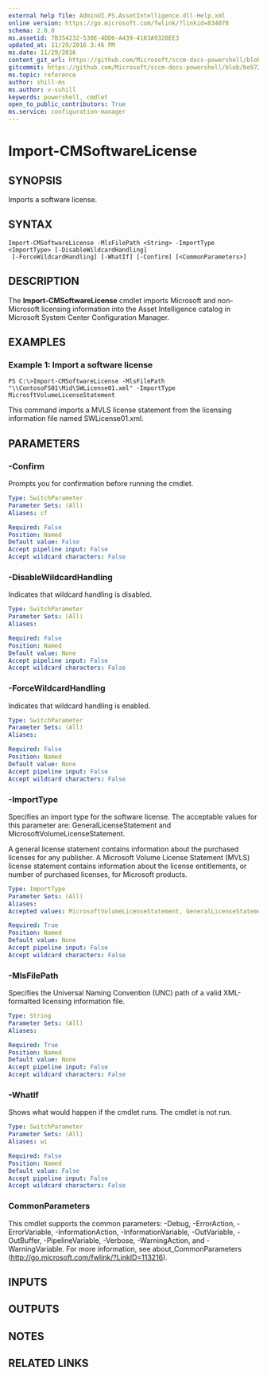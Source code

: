 ```yaml
---
external help file: AdminUI.PS.AssetIntelligence.dll-Help.xml
online version: https://go.microsoft.com/fwlink/?linkid=834078
schema: 2.0.0
ms.assetid: 7B354232-530E-4DD6-A439-4183A9320EE3
updated_at: 11/29/2016 3:46 PM
ms.date: 11/29/2016
content_git_url: https://github.com/Microsoft/sccm-docs-powershell/blob/master/sccm-cmdlets/ConfigurationManager/vlatest/Import-CMSoftwareLicense.md
gitcommit: https://github.com/Microsoft/sccm-docs-powershell/blob/be9723fe908914c0e1ed2689b3ffaa3b56f1b53b/sccm-cmdlets/ConfigurationManager/vlatest/Import-CMSoftwareLicense.md
ms.topic: reference
author: shill-ms
ms.author: v-suhill
keywords: powershell, cmdlet
open_to_public_contributors: True
ms.service: configuration-manager
---
```


# Import-CMSoftwareLicense

## SYNOPSIS
Imports a software license.

## SYNTAX

```
Import-CMSoftwareLicense -MlsFilePath <String> -ImportType <ImportType> [-DisableWildcardHandling]
 [-ForceWildcardHandling] [-WhatIf] [-Confirm] [<CommonParameters>]
```

## DESCRIPTION
The **Import-CMSoftwareLicense** cmdlet imports Microsoft and non-Microsoft licensing information into the Asset Intelligence catalog in Microsoft System Center Configuration Manager.

## EXAMPLES

### Example 1: Import a software license
```
PS C:\>Import-CMSoftwareLicense -MlsFilePath "\\ContosoFS01\Mid\SWLicense01.xml" -ImportType MicrosftVolumeLicenseStatement
```

This command imports a MVLS license statement from the licensing information file named SWLicense01.xml.

## PARAMETERS

### -Confirm
Prompts you for confirmation before running the cmdlet.

```yaml
Type: SwitchParameter
Parameter Sets: (All)
Aliases: cf

Required: False
Position: Named
Default value: False
Accept pipeline input: False
Accept wildcard characters: False
```

### -DisableWildcardHandling
Indicates that wildcard handling is disabled.

```yaml
Type: SwitchParameter
Parameter Sets: (All)
Aliases: 

Required: False
Position: Named
Default value: None
Accept pipeline input: False
Accept wildcard characters: False
```

### -ForceWildcardHandling
Indicates that wildcard handling is enabled.

```yaml
Type: SwitchParameter
Parameter Sets: (All)
Aliases: 

Required: False
Position: Named
Default value: None
Accept pipeline input: False
Accept wildcard characters: False
```

### -ImportType
Specifies an import type for the software license.
The acceptable values for this parameter are: GeneralLicenseStatement and MicrosoftVolumeLicenseStatement.

A general license statement contains information about the purchased licenses for any publisher.
A Microsoft Volume License Statement (MVLS) license statement contains information about the license entitlements, or number of purchased licenses, for Microsoft products.

```yaml
Type: ImportType
Parameter Sets: (All)
Aliases: 
Accepted values: MicrosoftVolumeLicenseStatement, GeneralLicenseStatement

Required: True
Position: Named
Default value: None
Accept pipeline input: False
Accept wildcard characters: False
```

### -MlsFilePath
Specifies the Universal Naming Convention (UNC) path of a valid XML-formatted licensing information file.

```yaml
Type: String
Parameter Sets: (All)
Aliases: 

Required: True
Position: Named
Default value: None
Accept pipeline input: False
Accept wildcard characters: False
```

### -WhatIf
Shows what would happen if the cmdlet runs.
The cmdlet is not run.

```yaml
Type: SwitchParameter
Parameter Sets: (All)
Aliases: wi

Required: False
Position: Named
Default value: False
Accept pipeline input: False
Accept wildcard characters: False
```

### CommonParameters
This cmdlet supports the common parameters: -Debug, -ErrorAction, -ErrorVariable, -InformationAction, -InformationVariable, -OutVariable, -OutBuffer, -PipelineVariable, -Verbose, -WarningAction, and -WarningVariable. For more information, see about_CommonParameters (http://go.microsoft.com/fwlink/?LinkID=113216).

## INPUTS

## OUTPUTS

## NOTES

## RELATED LINKS


